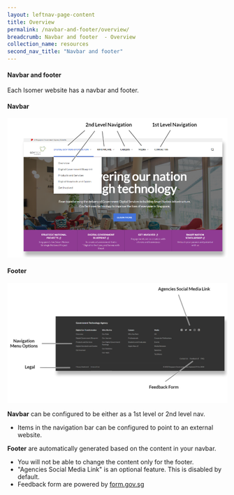 ```yaml
---
layout: leftnav-page-content
title: Overview
permalink: /navbar-and-footer/overview/
breadcrumb: Navbar and footer  - Overview
collection_name: resources
second_nav_title: "Navbar and footer"
---
```

#### **Navbar and footer**
Each Isomer website has a navbar and footer.

#### Navbar
![Navbar](/images/resources/navigation.PNG)

#### Footer
![Footer](/images/resources/footer.PNG)

**Navbar** can be configured to be either as a 1st level or 2nd level nav.
- Items in the navigation bar can be configured to point to an external website.

**Footer** are automatically generated based on the content in your navbar.
- You will not be able to change the content only for the footer.
- "Agencies Social Media Link" is an optional feature. This is disabled by default.
- Feedback form are powered by [form.gov.sg](https://form.gov.sg/#!/)

